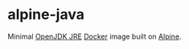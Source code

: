 # alpine-java

Minimal [OpenJDK JRE][jdk] [Docker][doc] image built on [Alpine][alp].

[jdk]: http://openjdk.java.net/
[doc]: https://www.docker.com/
[alp]: https://www.alpinelinux.org/
